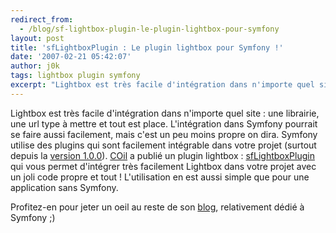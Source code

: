 ```yaml
---
redirect_from:
  - /blog/sf-lightbox-plugin-le-plugin-lightbox-pour-symfony
layout: post
title: 'sfLightboxPlugin : Le plugin lightbox pour Symfony !'
date: '2007-02-21 05:42:07'
author: j0k
tags: lightbox plugin symfony
excerpt: "Lightbox est très facile d'intégration dans n'importe quel site : une librairie, une url type à mettre et tout est place.     \nL'intégration dans Symfony pourrait se faire aussi facilement, mais c'est un peu moins propre on dira.    Symfony utilise des plugins qui sont facilement intégrable dans votre projet (surtout depuis la [version      …"
---
```


Lightbox est très facile d'intégration dans n'importe quel site : une librairie, une url type à mettre et tout est place.
L'intégration dans Symfony pourrait se faire aussi facilement, mais c'est un peu moins propre on dira.    Symfony utilise des plugins qui sont facilement intégrable dans votre projet (surtout depuis la [version 1.0.0](http://www.j0k3r.net/news-symfony-1.0.0-disponible-en-version-finale-1726.html)). [COil](http://www.coilblog.com/index.php/2007/02/09/9-new-symfony-plugin-sflightboxplugin) a publié un plugin lightbox : [sfLightboxPlugin](http://www.symfony-project.com/trac/wiki/sfLightboxPlugin) qui vous permet d'intégrer très facilement Lightbox dans votre projet avec un joli code propre et tout !   L'utilisation en est aussi simple que pour une application sans Symfony.

Profitez-en pour jeter un oeil au reste de son [blog](http://www.coilblog.com/index.php/), relativement dédié à Symfony ;)
